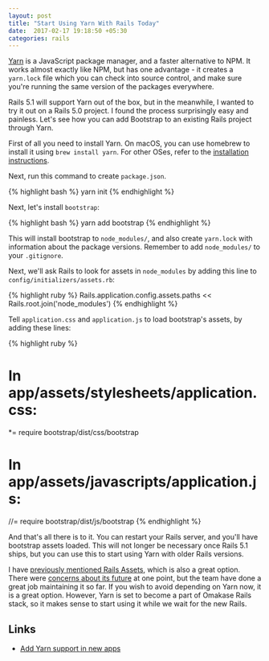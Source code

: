 ```yaml
---
layout: post
title: "Start Using Yarn With Rails Today"
date:  2017-02-17 19:18:50 +05:30
categories: rails
---
```


[Yarn](https://yarnpkg.com/en/) is a JavaScript package manager,
and a faster alternative to NPM.
It works almost exactly like NPM, but has one advantage -
it creates a `yarn.lock` file which you can check into source control,
and make sure you're running the same version of the packages everywhere.

Rails 5.1 will support Yarn out of the box,
but in the meanwhile, I wanted to try it out on a Rails 5.0 project.
I found the process surprisingly easy and painless.
Let's see how you can add Bootstrap to an existing Rails project through Yarn.

First of all you need to install Yarn.
On macOS, you can use homebrew to install it using `brew install yarn`.
For other OSes, refer to the
[installation instructions](https://yarnpkg.com/lang/en/docs/install/).

Next, run this command to create `package.json`.

{% highlight bash %}
yarn init
{% endhighlight %}

Next, let's install `bootstrap`:

{% highlight bash %}
yarn add bootstrap
{% endhighlight %}

This will install bootstrap to `node_modules/`,
and also create `yarn.lock` with information about the package versions.
Remember to add `node_modules/` to your `.gitignore`.

Next, we'll ask Rails to look for assets in `node_modules`
by adding this line to `config/initializers/assets.rb`:

{% highlight ruby %}
Rails.application.config.assets.paths << Rails.root.join('node_modules')
{% endhighlight %}

Tell `application.css` and `application.js` to load bootstrap's assets,
by adding these lines:

{% highlight ruby %}
# In app/assets/stylesheets/application.css:
*= require bootstrap/dist/css/bootstrap

# In app/assets/javascripts/application.js:
//= require bootstrap/dist/js/bootstrap
{% endhighlight %}

And that's all there is to it.
You can restart your Rails server, and you'll have bootstrap assets loaded.
This will not longer be necessary once Rails 5.1 ships,
but you can use this to start using Yarn with older Rails versions.

I have [previously mentioned Rails Assets](/posts/rails-assets/),
which is also a great option.
There were [concerns about its future](https://github.com/tenex/rails-assets/issues/291)
at one point, but the team have done a great job maintaining it so far.
If you wish to avoid depending on Yarn now, it is a great option.
However, Yarn is set to become a part of Omakase Rails stack,
so it makes sense to start using it while we wait for the new Rails.

## Links

- [Add Yarn support in new apps](https://github.com/rails/rails/pull/26836)
